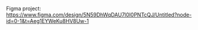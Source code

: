 Figma project:
https://www.figma.com/design/5N59DhWqDAU7l0I0PNTcQJ/Untitled?node-id=0-1&t=Aeg1EYWeKu8HV8Uw-1
